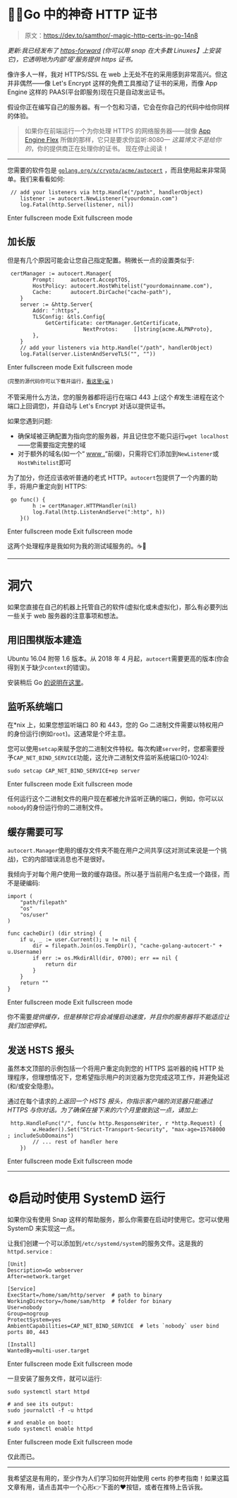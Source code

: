 # 🎩💫Go 中的神奇 HTTP 证书

> 原文：<https://dev.to/samthor/-magic-http-certs-in-go-14n8>

*更新:我已经发布了 [https-forward](https://github.com/samthor/https-forward) (你可以用 snap 在大多数 Linuxes】上安装它)，它透明地为内部‘哑’服务提供 https 证书。*

像许多人一样，我对 HTTPS/SSL 在 web 上无处不在的采用感到非常高兴。但这并非偶然——像 Let's Encrypt 这样的免费工具推动了证书的采用，而像 App Engine 这样的 PAAS(平台即服务)现在只是自动发出证书。

假设你正在编写自己的服务器。有一个包和习语，它会在你自己的代码中给你同样的体验。

> 如果你在前端运行一个为你处理 HTTPS 的网络服务器——就像 [App Engine Flex](https://cloud.google.com/appengine/docs/flexible/go/quickstart) 所做的那样，它只是要求你监听:8080— *这篇博文不是给你的*，你的提供商正在处理你的证书。
> 现在停止阅读！

* * *

您需要的软件包是 [`golang.org/x/crypto/acme/autocert`](https://godoc.org/golang.org/x/crypto/acme/autocert) ，而且使用起来非常简单。我们来看看如何:

```
 // add your listeners via http.Handle("/path", handlerObject)
    listener := autocert.NewListener("yourdomain.com")
    log.Fatal(http.Serve(listener, nil)) 
```

Enter fullscreen mode Exit fullscreen mode

## 加长版

但是有几个原因可能会让您自己指定配置。稍微长一点的设置类似于:

```
 certManager := autocert.Manager{
        Prompt:     autocert.AcceptTOS,
        HostPolicy: autocert.HostWhitelist("yourdomainname.com"),
        Cache:      autocert.DirCache("cache-path"),
    }
    server := &http.Server{
        Addr: ":https",
        TLSConfig: &tls.Config{
            GetCertificate: certManager.GetCertificate,
                        NextProtos:     []string{acme.ALPNProto},
        },
    }
    // add your listeners via http.Handle("/path", handlerObject)
    log.Fatal(server.ListenAndServeTLS("", "")) 
```

Enter fullscreen mode Exit fullscreen mode

<small>(完整的源代码你可以下载并运行，[看这里⤵️💻](https://gist.github.com/samthor/5ff8cfac1f80b03dfe5a9be62b29d7f2) )</small>

不管采用什么方法，您的服务器都将运行在端口 443 上(这个*有*发生:进程在这个端口上回调您)，并自动与 Let's Encrypt 对话以提供证书。

如果您遇到问题:

*   确保域被正确配置为指向您的服务器，并且记住您不能只运行`wget localhost`——您需要指定完整的域
*   对于额外的域名(如一个“ [www .](http://www.)“前缀)，只需将它们添加到`NewListener`或`HostWhitelist`即可

为了加分，你还应该收听普通的老式 HTTP。`autocert`包提供了一个内置的助手，将用户重定向到 HTTPS:

```
 go func() {
        h := certManager.HTTPHandler(nil)
        log.Fatal(http.ListenAndServe(":http", h))
    }() 
```

Enter fullscreen mode Exit fullscreen mode

这两个处理程序是我如何为我的测试域服务的。☕🍨

* * *

# 洞穴

如果您直接在自己的机器上托管自己的软件(虚拟化或未虚拟化)，那么有必要列出一些关于 web 服务器的注意事项和想法。

## 用旧围棋版本建造

Ubuntu 16.04 附带 1.6 版本。从 2018 年 4 月起，`autocert`需要更高的版本(你会得到关于缺少`context`的错误)。

安装稍后 Go [的说明在这里](https://github.com/golang/go/wiki/Ubuntu)。

## 监听系统端口

在*nix 上，如果您想监听端口 80 和 443，您的 Go 二进制文件需要以特权用户的身份运行(例如`root`)。这通常是个坏主意。

您可以使用`setcap`来赋予您的二进制文件特权。每次构建`server`时，您都需要授予`CAP_NET_BIND_SERVICE`功能，这允许二进制文件监听系统端口(0-1024):

```
sudo setcap CAP_NET_BIND_SERVICE+ep server 
```

Enter fullscreen mode Exit fullscreen mode

任何运行这个二进制文件的用户现在都被允许监听正确的端口，例如，你可以以`nobody`的身份运行你的二进制文件。

## 缓存需要可写

`autocert.Manager`使用的缓存文件夹不能在用户之间共享(这对测试来说是一个挑战)，它的内部错误消息也不是很好。

我倾向于对每个用户使用一致的缓存路径。所以基于当前用户名生成一个路径，而不是硬编码:

```
import (
    "path/filepath"
    "os"
    "os/user"
)

func cacheDir() (dir string) {
    if u, _ := user.Current(); u != nil {
        dir = filepath.Join(os.TempDir(), "cache-golang-autocert-" + u.Username)
        if err := os.MkdirAll(dir, 0700); err == nil {
            return dir
        }
    }
    return ""
} 
```

Enter fullscreen mode Exit fullscreen mode

你不需要*提供缓存，但是移除它将会减慢启动速度，并且你的服务器将不能适应让我们加密停机。*

## 发送 HSTS 报头

虽然本文顶部的示例包括一个将用户重定向到您的 HTTPS 监听器的纯 HTTP 处理程序，但理想情况下，您希望指示用户的浏览器为您完成这项工作，并避免延迟(和/或安全隐患)。

通过在每个请求的*上返回一个 HSTS 报头，你指示客户端的浏览器只能通过 HTTPS 与你对话。为了确保在接下来的六个月里做到这一点，请加上:* 

```
 http.HandleFunc("/", func(w http.ResponseWriter, r *http.Request) {
        w.Header().Set("Strict-Transport-Security", "max-age=15768000 ; includeSubDomains")
        // ... rest of handler here
    }) 
```

Enter fullscreen mode Exit fullscreen mode

* * *

# ⚙️启动时使用 SystemD 运行

如果你没有使用 Snap 这样的帮助服务，那么你需要在启动时使用它。您可以使用 SystemD 来实现这一点。

让我们创建一个可以添加到`/etc/systemd/system`的服务文件。这是我的`httpd.service` :

```
[Unit]
Description=Go webserver
After=network.target

[Service]
ExecStart=/home/sam/http/server  # path to binary
WorkingDirectory=/home/sam/http  # folder for binary
User=nobody
Group=nogroup
ProtectSystem=yes
AmbientCapabilities=CAP_NET_BIND_SERVICE  # lets `nobody` user bind ports 80, 443

[Install]
WantedBy=multi-user.target 
```

Enter fullscreen mode Exit fullscreen mode

一旦安装了服务文件，就可以运行:

```
sudo systemctl start httpd

# and see its output:
sudo journalctl -f -u httpd

# and enable on boot:
sudo systemctl enable httpd 
```

Enter fullscreen mode Exit fullscreen mode

仅此而已。

* * *

我希望这是有用的，至少作为人们学习如何开始使用 certs 的参考指南！如果这篇文章有用，请点击其中一个心形👉下面的❤️按钮，或者在推特上告诉我。